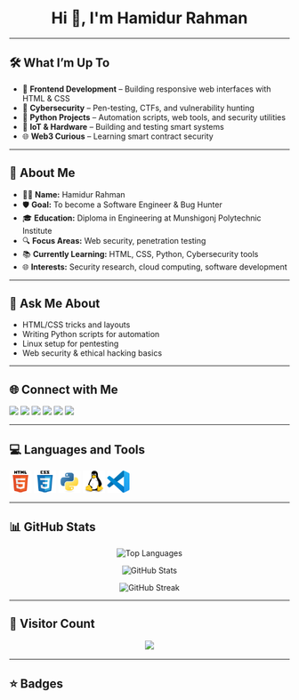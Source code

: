<h1 align="center">Hi 👋, I'm Hamidur Rahman</h1>

---

## 🛠️ What I’m Up To

- 🎨 **Frontend Development** – Building responsive web interfaces with HTML & CSS  
- 🔐 **Cybersecurity** – Pen-testing, CTFs, and vulnerability hunting  
- 🐍 **Python Projects** – Automation scripts, web tools, and security utilities  
- 📡 **IoT & Hardware** – Building and testing smart systems  
- 🌐 **Web3 Curious** – Learning smart contract security  

---

## 📇 About Me

- 👨‍💻 **Name:** Hamidur Rahman  
- 🛡️ **Goal:** To become a Software Engineer & Bug Hunter  
- 🎓 **Education:** Diploma in Engineering at Munshigonj Polytechnic Institute  
- 🔍 **Focus Areas:** Web security, penetration testing  
- 📚 **Currently Learning:** HTML, CSS, Python, Cybersecurity tools  
- 🌐 **Interests:** Security research, cloud computing, software development  

---

## 🧠 Ask Me About

- HTML/CSS tricks and layouts  
- Writing Python scripts for automation  
- Linux setup for pentesting  
- Web security & ethical hacking basics  

---

## 🌐 Connect with Me

<p align="left">
  <a href="https://x.com/hamidur0x" target="_blank"><img src="https://skillicons.dev/icons?i=twitter" height="35" /></a>
  <a href="https://linkedin.com/in/hamidur0x" target="_blank"><img src="https://skillicons.dev/icons?i=linkedin" height="35" /></a>
  <a href="mailto:hamidursohan10@gmail.com"><img src="https://skillicons.dev/icons?i=gmail" height="35" /></a>
  <a href="https://www.facebook.com/hamidur0x" target="_blank"><img src="https://raw.githubusercontent.com/rahuldkjain/github-profile-readme-generator/master/src/images/icons/Social/facebook.svg" height="35" /></a>
  <a href="https://instagram.com/hamidur0x" target="_blank"><img src="https://raw.githubusercontent.com/rahuldkjain/github-profile-readme-generator/master/src/images/icons/Social/instagram.svg" height="35" /></a>
  <a href="https://medium.com/@hamidur0x" target="_blank"><img src="https://raw.githubusercontent.com/rahuldkjain/github-profile-readme-generator/master/src/images/icons/Social/medium.svg" height="35" /></a>
</p>

---

## 💻 Languages and Tools

<p align="left">
  <a href="https://developer.mozilla.org/en-US/docs/Web/HTML" target="_blank"><img src="https://raw.githubusercontent.com/devicons/devicon/master/icons/html5/html5-original-wordmark.svg" alt="HTML5" width="40" height="40"/></a>
  <a href="https://developer.mozilla.org/en-US/docs/Web/CSS" target="_blank"><img src="https://raw.githubusercontent.com/devicons/devicon/master/icons/css3/css3-original-wordmark.svg" alt="CSS3" width="40" height="40"/></a>
  <a href="https://www.python.org" target="_blank"><img src="https://raw.githubusercontent.com/devicons/devicon/master/icons/python/python-original.svg" alt="Python" width="40" height="40"/></a>
  <a href="https://www.linux.org/" target="_blank"><img src="https://raw.githubusercontent.com/devicons/devicon/master/icons/linux/linux-original.svg" alt="Linux" width="40" height="40"/></a>
  <a href="https://code.visualstudio.com/" target="_blank"><img src="https://raw.githubusercontent.com/devicons/devicon/master/icons/vscode/vscode-original.svg" alt="VSCode" width="40" height="40"/></a>
</p>

---

## 📊 GitHub Stats

<p align="center">
  <img src="https://github-readme-stats.vercel.app/api/top-langs?username=hamidur0x&show_icons=true&locale=en&layout=compact" alt="Top Languages" />
</p>

<p align="center">
  <img src="https://github-readme-stats.vercel.app/api?username=hamidur0x&show_icons=true&locale=en" alt="GitHub Stats" />
</p>

<p align="center">
  <img src="https://github-readme-streak-stats.herokuapp.com/?user=hamidur0x" alt="GitHub Streak" />
</p>

---

## 🔢 Visitor Count

<div align="center">
  <img src="https://profile-counter.glitch.me/hamidur0x/count.svg" />
</div>

---

## ⭐ Badges

<!-- Add your certs, platforms, or course badges here -->

